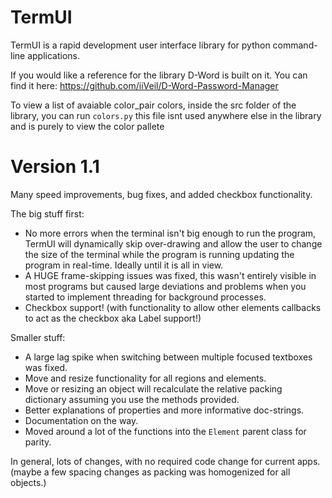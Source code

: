 # TermUI

TermUI is a rapid development user interface library for python command-line applications.

If you would like a reference for the library D-Word is built on it. You can find it here: https://github.com/iiVeil/D-Word-Password-Manager

To view a list of avaiable color_pair colors, inside the src folder of the library, you can run `colors.py` this file isnt used anywhere else in the library and is purely to view the color pallete


# Version 1.1

Many speed improvements, bug fixes, and added checkbox functionality.

The big stuff first:
- No more errors when the terminal isn't big enough to run the program, TermUI will dynamically skip over-drawing and allow the user to change the size of the terminal while the program is running updating the program in real-time. Ideally until it is all in view.
- A HUGE frame-skipping issues was fixed, this wasn't entirely visible in most programs but caused large deviations and problems when you started to implement threading for background processes.
- Checkbox support! (with functionality to allow other elements callbacks to act as the checkbox aka Label support!)

Smaller stuff:
- A large lag spike when switching between multiple focused textboxes was fixed.
- Move and resize functionality for all regions and elements.
- Move or resizing an object will recalculate the relative packing dictionary assuming you use the methods provided.
- Better explanations of properties and more informative doc-strings.
- Documentation on the way.
- Moved around a lot of the functions into the `Element` parent class for parity.


In general, lots of changes, with no required code change for current apps. (maybe a few spacing changes as packing was homogenized for all objects.)
